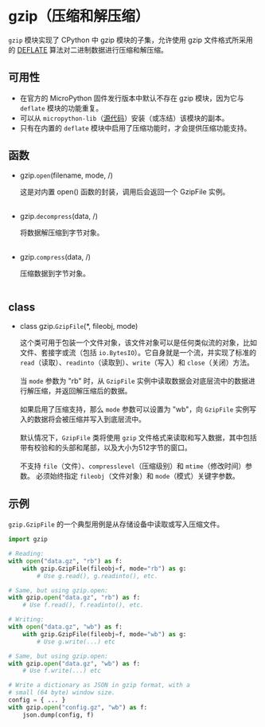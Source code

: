 # gzip（压缩和解压缩）

`gzip` 模块实现了 CPython 中 gzip 模块的子集，允许使用 gzip 文件格式所采用的 [DEFLATE](https://en.wikipedia.org/wiki/DEFLATE) 算法对二进制数据进行压缩和解压缩。

## 可用性

- 在官方的 MicroPython 固件发行版本中默认不存在 gzip 模块，因为它与 `deflate` 模块的功能重复。
- 可以从 `micropython-lib`（[源代码](https://github.com/micropython/micropython-lib/blob/master/python-stdlib/gzip/gzip.py)）安装（或冻结）该模块的副本。
- 只有在内置的 `deflate` 模块中启用了压缩功能时，才会提供压缩功能支持。

## 函数

- gzip.`open`(filename, mode, /)

  这是对内置 open() 函数的封装，调用后会返回一个 GzipFile 实例。
<br><br>

- gzip.`decompress`(data, /)

  将数据解压缩到字节对象。
<br><br>

- gzip.`compress`(data, /)
  
  压缩数据到字节对象。
<br><br>

## class

- class gzip.`GzipFile`(*, fileobj, mode)

  这个类可用于包装一个文件对象，该文件对象可以是任何类似流的对象，比如文件、套接字或流（包括 `io.BytesIO`）。它自身就是一个流，并实现了标准的 `read`（读取）、`readinto`（读取到）、`write`（写入）和 `close`（关闭）方法。
<br><br>
  当 `mode` 参数为 "rb" 时，从 `GzipFile` 实例中读取数据会对底层流中的数据进行解压缩，并返回解压缩后的数据。
<br><br>
  如果启用了压缩支持，那么 `mode` 参数可以设置为 "wb"，向 `GzipFile` 实例写入的数据将会被压缩并写入到底层流中。
<br><br>
  默认情况下，`GzipFile` 类将使用 `gzip` 文件格式来读取和写入数据，其中包括带有校验和的头部和尾部，以及大小为512字节的窗口。
<br><br>
  不支持 `file`（文件）、`compresslevel`（压缩级别）和 `mtime`（修改时间）参数。 必须始终指定 `fileobj`（文件对象）和 `mode`（模式）关键字参数。 

## 示例

`gzip.GzipFile` 的一个典型用例是从存储设备中读取或写入压缩文件。

```py
import gzip

# Reading:
with open("data.gz", "rb") as f:
    with gzip.GzipFile(fileobj=f, mode="rb") as g:
        # Use g.read(), g.readinto(), etc.

# Same, but using gzip.open:
with gzip.open("data.gz", "rb") as f:
    # Use f.read(), f.readinto(), etc.

# Writing:
with open("data.gz", "wb") as f:
    with gzip.GzipFile(fileobj=f, mode="wb") as g:
        # Use g.write(...) etc

# Same, but using gzip.open:
with gzip.open("data.gz", "wb") as f:
    # Use f.write(...) etc

# Write a dictionary as JSON in gzip format, with a
# small (64 byte) window size.
config = { ... }
with gzip.open("config.gz", "wb") as f:
    json.dump(config, f)
```